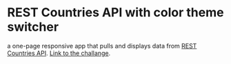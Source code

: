 # REST Countries API with color theme switcher

a one-page responsive app that pulls and displays data from [REST Countries API](https://restcountries.eu/). [Link to the challange](https://beta.frontendmentor.io/challenges/rest-countries-api-with-color-theme-switcher-5cacc469fec04111f7b848ca).